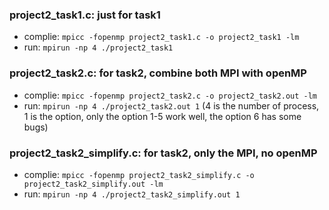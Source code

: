 ### project2_task1.c: just for task1
- complie: `mpicc -fopenmp project2_task1.c -o project2_task1 -lm`
- run: `mpirun -np 4 ./project2_task1`

### project2_task2.c: for task2, combine both MPI with openMP
- complie: `mpicc -fopenmp project2_task2.c -o project2_task2.out -lm`
- run: `mpirun -np 4 ./project2_task2.out 1`
(4 is the number of process, 1 is the option, only the option 1-5 work well, the option 6 has some bugs)

### project2_task2_simplify.c: for task2, only the MPI, no openMP
- complie: `mpicc -fopenmp project2_task2_simplify.c -o project2_task2_simplify.out -lm`
- run: `mpirun -np 4 ./project2_task2_simplify.out 1`